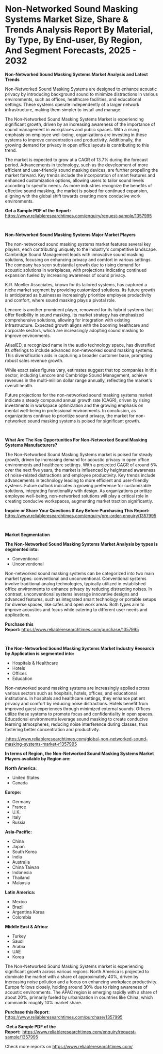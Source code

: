 <p><h1>Non-Networked Sound Masking Systems Market Size, Share & Trends Analysis Report By Material, By Type, By End-user, By Region, And Segment Forecasts, 2025 - 2032</h1></p><p><strong>Non-Networked Sound Masking Systems Market Analysis and Latest Trends</strong></p>
<p><p>Non-Networked Sound Masking Systems are designed to enhance acoustic privacy by introducing background sound to minimize distractions in various environments, such as offices, healthcare facilities, and educational settings. These systems operate independently of a larger network infrastructure, making them simpler to install and manage.</p><p>The Non-Networked Sound Masking Systems Market is experiencing significant growth, driven by an increasing awareness of the importance of sound management in workplaces and public spaces. With a rising emphasis on employee well-being, organizations are investing in these systems to improve concentration and productivity. Additionally, the growing demand for privacy in open office layouts is contributing to this trend.</p><p>The market is expected to grow at a CAGR of 13.7% during the forecast period. Advancements in technology, such as the development of more efficient and user-friendly sound masking devices, are further propelling the market forward. Key trends include the incorporation of smart features and enhanced customization options, allowing users to tailor sound levels according to specific needs. As more industries recognize the benefits of effective sound masking, the market is poised for continued expansion, aligning with the global shift towards creating more conducive work environments.</p></p>
<p><strong>Get a Sample PDF of the Report:&nbsp;</strong> <a href="https://www.reliableresearchtimes.com/enquiry/request-sample/1357995?utm_campaign=3518&utm_medium=2&utm_source=Github&utm_content=ia&utm_term=11042025&utm_id=non-networked-sound-masking-systems">https://www.reliableresearchtimes.com/enquiry/request-sample/1357995</a></p>
<p>&nbsp;</p>
<p><strong>Non-Networked Sound Masking Systems Major Market Players</strong></p>
<p><p>The non-networked sound masking systems market features several key players, each contributing uniquely to the industry's competitive landscape. Cambridge Sound Management leads with innovative sound masking solutions, focusing on enhancing privacy and comfort in various settings. The company has seen substantial growth due to rising demand for acoustic solutions in workplaces, with projections indicating continued expansion fueled by increasing awareness of sound privacy.</p><p>K.R. Moeller Associates, known for its tailored systems, has captured a niche market segment by providing customized solutions. Its future growth is anticipated as businesses increasingly prioritize employee productivity and comfort, where sound masking plays a pivotal role. </p><p>Lencore is another prominent player, renowned for its hybrid systems that offer flexibility in sound masking. Its market strategy has emphasized comprehensive solutions, allowing for integration with existing infrastructure. Expected growth aligns with the booming healthcare and corporate sectors, which are increasingly adopting sound masking to improve environments.</p><p>AtlasIED, a recognized name in the audio technology space, has diversified its offerings to include advanced non-networked sound masking systems. This diversification aids in capturing a broader customer base, prompting robust sales revenue growth. </p><p>While exact sales figures vary, estimates suggest that top companies in this sector, including Lencore and Cambridge Sound Management, achieve revenues in the multi-million dollar range annually, reflecting the market's overall health. </p><p>Future projections for the non-networked sound masking systems market indicate a steady compound annual growth rate (CAGR), driven by rising investments in workspace optimization and the growing emphasis on mental well-being in professional environments. In conclusion, as organizations continue to prioritize sound privacy, the market for non-networked sound masking systems is poised for significant growth.</p></p>
<p>&nbsp;</p>
<p><strong>What Are The Key Opportunities For Non-Networked Sound Masking Systems Manufacturers?</strong></p>
<p><p>The Non-Networked Sound Masking Systems market is poised for steady growth, driven by increasing demand for acoustic privacy in open office environments and healthcare settings. With a projected CAGR of around 5% over the next five years, the market is influenced by heightened awareness of noise-related distractions and employee productivity. Key trends include advancements in technology leading to more efficient and user-friendly systems. Future outlook indicates a growing preference for customizable solutions, integrating functionality with design. As organizations prioritize employee well-being, non-networked solutions will play a critical role in creating conducive workspaces, augmenting market traction significantly.</p></p>
<p><strong>Inquire or Share Your Questions If Any Before Purchasing This Report:</strong> <a href="https://www.reliableresearchtimes.com/enquiry/pre-order-enquiry/1357995?utm_campaign=3518&utm_medium=2&utm_source=Github&utm_content=ia&utm_term=11042025&utm_id=non-networked-sound-masking-systems">https://www.reliableresearchtimes.com/enquiry/pre-order-enquiry/1357995</a></p>
<p>&nbsp;</p>
<p><strong>Market Segmentation</strong></p>
<p><strong>The Non-Networked Sound Masking Systems Market Analysis by types is segmented into:</strong></p>
<p><ul><li>Conventional</li><li>Unconventional</li></ul></p>
<p><p>Non-networked sound masking systems can be categorized into two main market types: conventional and unconventional. Conventional systems involve traditional analog technologies, typically utilized in established office environments to enhance privacy by reducing distracting noises. In contrast, unconventional systems leverage innovative designs and advanced features, such as integrated smart technology or portable setups for diverse spaces, like cafes and open work areas. Both types aim to improve acoustics and focus while catering to different user needs and applications.</p></p>
<p><strong>Purchase this Report:&nbsp;</strong><a href="https://www.reliableresearchtimes.com/purchase/1357995?utm_campaign=3518&utm_medium=2&utm_source=Github&utm_content=ia&utm_term=11042025&utm_id=non-networked-sound-masking-systems">https://www.reliableresearchtimes.com/purchase/1357995</a></p>
<p>&nbsp;</p>
<p><strong>The Non-Networked Sound Masking Systems Market Industry Research by Application is segmented into:</strong></p>
<p><ul><li>Hospitals & Healthcare</li><li>Hotels</li><li>Offices</li><li>Education</li></ul></p>
<p><p>Non-networked sound masking systems are increasingly applied across various sectors such as hospitals, hotels, offices, and educational institutions. In hospitals and healthcare settings, they enhance patient privacy and comfort by reducing noise distractions. Hotels benefit from improved guest experiences through minimized external sounds. Offices utilize these systems to promote focus and confidentiality in open spaces. Educational environments leverage sound masking to create conducive learning atmospheres, reducing noise interference during classes, thus fostering better concentration and productivity.</p></p>
<p><a href="https://www.reliableresearchtimes.com/global-non-networked-sound-masking-systems-market-r1357995?utm_campaign=3518&utm_medium=2&utm_source=Github&utm_content=ia&utm_term=11042025&utm_id=non-networked-sound-masking-systems">&nbsp;https://www.reliableresearchtimes.com/global-non-networked-sound-masking-systems-market-r1357995</a></p>
<p><strong>In terms of Region, the Non-Networked Sound Masking Systems Market Players available by Region are:</strong></p>
<p>
    <p> <strong> North America: </strong>
        <ul>
            <li>United States</li>
            <li>Canada</li>
        </ul>
        </p> 
    <p> <strong> Europe: </strong>
        <ul>
            <li>Germany</li>
            <li>France</li>
            <li>U.K.</li>
            <li>Italy</li>
            <li>Russia</li>
        </ul>
        </p> 
    <p> <strong> Asia-Pacific: </strong>
        <ul>
            <li>China</li>
            <li>Japan</li>
            <li>South Korea</li>
            <li>India</li>
            <li>Australia</li>
            <li>China Taiwan</li>
            <li>Indonesia</li>
            <li>Thailand</li>
            <li>Malaysia</li>
        </ul>
        </p> 
    <p> <strong> Latin America: </strong>
        <ul>
            <li>Mexico</li>
            <li>Brazil</li>
            <li>Argentina Korea</li>
            <li>Colombia</li>
        </ul>
        </p> 
    <p> <strong> Middle East & Africa: </strong>
        <ul>
            <li>Turkey</li>
            <li>Saudi</li>
            <li>Arabia</li>
            <li>UAE</li>
            <li>Korea</li>
        </ul>
    </p>
    </p>
<p><p>The Non-Networked Sound Masking Systems market is experiencing significant growth across various regions. North America is projected to dominate the market with a share of approximately 40%, driven by increasing noise pollution and a focus on enhancing workplace productivity. Europe follows closely, holding around 30% due to rising awareness of acoustic environments. The APAC region is emerging rapidly with a share of about 20%, primarily fueled by urbanization in countries like China, which commands roughly 10% market share.</p></p>
<p><strong>Purchase this Report: </strong><a href="https://www.reliableresearchtimes.com/purchase/1357995?utm_campaign=3518&utm_medium=2&utm_source=Github&utm_content=ia&utm_term=11042025&utm_id=non-networked-sound-masking-systems">https://www.reliableresearchtimes.com/purchase/1357995</a></p>
<p>&nbsp;<strong>Get a Sample PDF of the Report:&nbsp;&nbsp;</strong><a href="https://www.reliableresearchtimes.com/enquiry/request-sample/1357995?utm_campaign=3518&utm_medium=2&utm_source=Github&utm_content=ia&utm_term=11042025&utm_id=non-networked-sound-masking-systems">https://www.reliableresearchtimes.com/enquiry/request-sample/1357995</a></p>
<p><strong></strong></p>
<p>Check more reports on <a href="https://www.reliableresearchtimes.com/?utm_campaign=3518&utm_medium=2&utm_source=Github&utm_content=ia&utm_term=11042025&utm_id=non-networked-sound-masking-systems">https://www.reliableresearchtimes.com/</a></p>
